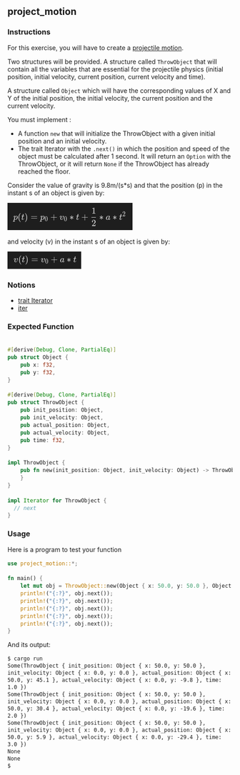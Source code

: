 ## project_motion

### Instructions

For this exercise, you will have to create a [projectile motion](https://cimg2.ck12.org/datastreams/f-d%3Abb024be6673110b31e78b46819e792adaed8dc661e082a61f0a6d64e%2BIMAGE%2BIMAGE.1).

Two structures will be provided. A structure called `ThrowObject` that will contain all the variables that are
essential for the projectile physics (initial position, initial velocity, current position, current velocity and time).

A structure called `Object` which will have the corresponding values of X and Y of the initial position, the initial velocity, the current position and the current velocity. 

You must implement :

- A function `new` that will initialize the ThrowObject with a given initial position and an initial velocity.
- The trait Iterator with the `.next()` in which the position and speed of the object must be calculated after 1 second.
  It will return an `Option` with the ThrowObject, or it will return `None` if the ThrowObject has already reached the floor.

Consider the value of gravity is 9.8m/(s*s) and that the position (p) in the instant s of an object is given by:

![Position Formula](position_formula.png)

and velocity (v) in the instant s of an object is given by:

![Speed Formula](speed_formula.png)


### Notions

- [trait Iterator](https://doc.rust-lang.org/std/iter/trait.Iterator.html)
- [iter](https://doc.rust-lang.org/rust-by-example/trait/iter.html)

### Expected Function

```rust

#[derive(Debug, Clone, PartialEq)]
pub struct Object {
    pub x: f32,
    pub y: f32,
}

#[derive(Debug, Clone, PartialEq)]
pub struct ThrowObject {
    pub init_position: Object,
    pub init_velocity: Object,
    pub actual_position: Object,
    pub actual_velocity: Object,
    pub time: f32,
}

impl ThrowObject {
    pub fn new(init_position: Object, init_velocity: Object) -> ThrowObject {
    }
}

impl Iterator for ThrowObject {
  // next
}

```

### Usage

Here is a program to test your function

```rust
use project_motion::*;

fn main() {
    let mut obj = ThrowObject::new(Object { x: 50.0, y: 50.0 }, Object { x: 0.0, y: 0.0 });
    println!("{:?}", obj.next());
    println!("{:?}", obj.next());
    println!("{:?}", obj.next());
    println!("{:?}", obj.next());
    println!("{:?}", obj.next());
}
```

And its output:

```console
$ cargo run
Some(ThrowObject { init_position: Object { x: 50.0, y: 50.0 }, init_velocity: Object { x: 0.0, y: 0.0 }, actual_position: Object { x: 50.0, y: 45.1 }, actual_velocity: Object { x: 0.0, y: -9.8 }, time: 1.0 })
Some(ThrowObject { init_position: Object { x: 50.0, y: 50.0 }, init_velocity: Object { x: 0.0, y: 0.0 }, actual_position: Object { x: 50.0, y: 30.4 }, actual_velocity: Object { x: 0.0, y: -19.6 }, time: 2.0 })
Some(ThrowObject { init_position: Object { x: 50.0, y: 50.0 }, init_velocity: Object { x: 0.0, y: 0.0 }, actual_position: Object { x: 50.0, y: 5.9 }, actual_velocity: Object { x: 0.0, y: -29.4 }, time: 3.0 })
None
None
$
```
